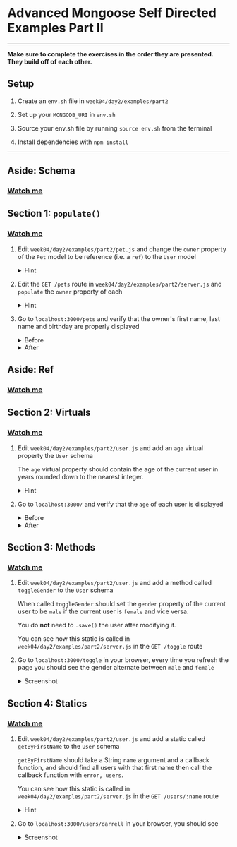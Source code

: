 # Advanced Mongoose Self Directed Examples Part II

---

**Make sure to complete the exercises in the order they are presented.
They build off of each other.**

## Setup

1. Create an `env.sh` file in `week04/day2/examples/part2`

1. Set up your `MONGODB_URI` in `env.sh`

1. Source your env.sh file by running `source env.sh` from the terminal

1. Install dependencies with `npm install`

---

## Aside: Schema
### [Watch me](https://vimeo.com/album/4604349/video/219170165)

## Section 1: `populate()`
### [Watch me](https://vimeo.com/album/4604349/video/218892434)

1. Edit `week04/day2/examples/part2/pet.js` and change the `owner` property of the `Pet` model to
be reference (i.e. a `ref`) to the `User` model

    <details><summary>
    Hint
    </summary><p>

    Set the `type` of `owner` to be `Schema.ObjectId` and `ref` to be `user`

    </p></details>

1. Edit the `GET /pets` route in `week04/day2/examples/part2/server.js` and `populate` the `owner`
property of each

    <details><summary>
    Hint
    </summary><p>

    Switch the query to use `.exec()` and add `.populate('owner')`

    </p></details>

3. Go to `localhost:3000/pets` and verify that the owner's first name, last
name and birthday are properly displayed

    <details><summary>
    Before
    </summary><p>

    ![](https://cl.ly/1K1k2R0L2t0y/Screen%20Shot%202017-06-19%20at%2011.47.47%20PM.png)

    </p></details>

    <details><summary>
    After
    </summary><p>

    ![](https://cl.ly/2F1L43280h2a/Screen%20Shot%202017-06-19%20at%2011.51.32%20PM.png)

    </p></details>

## Aside: Ref
### [Watch me](https://vimeo.com/album/4604349/video/219170731)

## Section 2: Virtuals
### [Watch me](https://vimeo.com/album/4604349/video/218990923)

1. Edit `week04/day2/examples/part2/user.js` and add an `age` virtual property the `User` schema

    The `age` virtual property should contain the age of the current user
    in years rounded down to the nearest integer.

    <details><summary>
    Hint
    </summary><p>

    This function calculates the age of user given a birthday (date object)

    ```javascript
    function getAge(birthday) {
      var ageDifMs = Date.now() - birthday.getTime();
      var ageDate = new Date(ageDifMs); // miliseconds from epoch
      return Math.abs(ageDate.getUTCFullYear() - 1970);
    }
    ```

    [source](https://stackoverflow.com/a/21984136)

    </p></details>

3. Go to `localhost:3000/` and verify that the `age` of each user is displayed

    <details><summary>
    Before
    </summary><p>

    ![](https://cl.ly/3N0Q3X350O3K/Image%202017-06-20%20at%2012.01.16%20AM.png)

    </p></details>

    <details><summary>
    After
    </summary><p>

    ![](https://cl.ly/3f0K0M1X2l2e/Image%202017-06-20%20at%2012.08.23%20AM.png)

    </p></details>

## Section 3: Methods
### [Watch me](https://vimeo.com/221365169)

1. Edit `week04/day2/examples/part2/user.js` and add a method called `toggleGender` to the
`User` schema

    When called `toggleGender` should set the `gender` property of the current
    user to be `male` if the current user is `female` and vice versa.

    You do **not** need to `.save()` the user after modifying it.

    You can see how this static is called in `week04/day2/examples/part2/server.js` in the
    `GET /toggle` route
2. Go to `localhost:3000/toggle` in your browser, every time you refresh
the page you should see the gender alternate between `male` and `female`

    <details><summary>
    Screenshot
    </summary><p>

    ![](https://cl.ly/3C3t0T231L46/Screen%20Recording%202017-06-20%20at%2012.32%20AM.gif)

    </p></details>


## Section 4: Statics
### [Watch me](https://vimeo.com/album/4604349/video/219184740)

1. Edit `week04/day2/examples/part2/user.js` and add a static called `getByFirstName` to the
`User` schema

    `getByFirstName` should take a String `name` argument and a callback
    function, and should find all users with that first name then
    call the callback function with `error, users`.

    You can see how this static is called in `week04/day2/examples/part2/server.js` in the
    `GET /users/:name` route

    <details><summary>
    Hint
    </summary><p>

    Inside `getByFirstName` call `.find({"first.name": name})` from the
    user model.

    </p></details>

2. Go to `localhost:3000/users/darrell` in your browser, you should see

    <details><summary>
    Screenshot
    </summary><p>

    ![](https://cl.ly/0r3P0d0w1A3n/Image%202017-06-20%20at%2012.19.38%20AM.png)

    </p></details>
